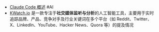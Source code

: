 - [Claude Code 概述](https://docs.anthropic.com/zh-CN/docs/claude-code/overview) #AI
- [KWatch.io](https://kwatch.io/) 是一款专注于**社交媒体监听与分析**的人工智能工具，主要用于实时追踪品牌、产品、竞争对手及行业关键词在多个平台（如 Reddit、Twitter、X、LinkedIn、YouTube、Hacker News、Quora 等）的提及情况